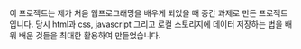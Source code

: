이 프로젝트는 제가 처음 웹프로그래밍을 배우게 되었을 때 중간 과제로 만든 프로젝트입니다.
당시 html과 css, javascript 그리고 로컬 스토리지에 데이터 저장하는 법을 배워 배운 것들을 최대한 활용하여 만들었습니다.

 
